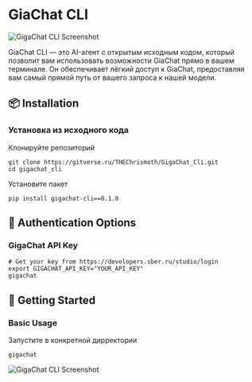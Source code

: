 # GiaChat CLI
![GigaChat CLI Screenshot](https://gitverse.ru/api/repos/THEChrismoth/GigaChat-Cli/raw/branch/asset/gigachat_menu.jpg)

GiaChat CLI — это AI-агент с открытым исходным кодом, который позволит вам использовать возможности GiaChat прямо в вашем терминале. Он обеспечивает лёгкий доступ к GiaChat, предоставляя вам самый прямой путь от вашего запроса к нашей модели.

## 📦 Installation

### Установка из исходного кода

Клонируйте репозиторий

```
git clone https://gitverse.ru/THEChrismoth/GigaChat_Cli.git
cd gigachat_cli
```
Установите пакет

```
pip install gigachat-cli==0.1.0
```
## 🔐 Authentication Options

### GigaChat API Key
```
# Get your key from https://developers.sber.ru/studio/login
export GIGACHAT_API_KEY="YOUR_API_KEY"
gigachat
```
## 🚀 Getting Started

### Basic Usage

Запустите в конкретной дирректории 

```
gigachat
```
![GigaChat CLI Screenshot](https://gitverse.ru/api/repos/THEChrismoth/GigaChat-Cli/raw/branch/asset/gigachat_work.jpg)
